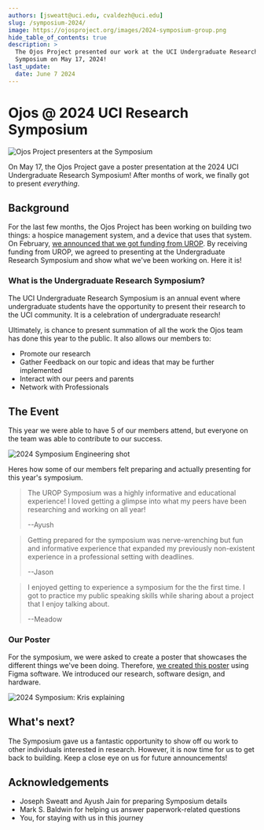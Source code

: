 ```yaml
---
authors: [jsweatt@uci.edu, cvaldezh@uci.edu]
slug: /symposium-2024/
image: https://ojosproject.org/images/2024-symposium-group.png
hide_table_of_contents: true
description: >
  The Ojos Project presented our work at the UCI Undergraduate Research
  Symposium on May 17, 2024!
last_update:
  date: June 7 2024
---
```


# Ojos @ 2024 UCI Research Symposium

![Ojos Project presenters at the Symposium](@site/static/images/2024-symposium-group.png)

On May 17, the Ojos Project gave a poster presentation at the 2024 UCI
Undergraduate Research Symposium! After months of work, we finally got to
present _everything_.

<!-- truncate -->

## Background

For the last few months, the Ojos Project has been working on building two
things: a hospice management system, and a device that uses that system. On
February, [we announced that we got funding from UROP](/news/urop-and-finances/).
By receiving funding from UROP, we agreed to presenting at the Undergraduate
Research Symposium and show what we've been working on. Here it is!

### What is the Undergraduate Research Symposium?

The UCI Undergraduate Research Symposium is an annual event where undergraduate
students have the opportunity to present their research to the UCI community. It
is a celebration of undergraduate research!

Ultimately, is chance to present summation of all the work the Ojos team has done
this year to the public. It also allows our members to:

- Promote our research
- Gather Feedback on our topic and ideas that may be further implemented
- Interact with our peers and parents
- Network with Professionals

## The Event

This year we were able to have 5 of our members attend, but everyone on the team
was able to contribute to our success.

![2024 Symposium Engineering shot](@site/static/images/2024-symposium-engineering.jpg)

Heres how some of our members felt preparing and actually presenting for this
year's symposium.

> The UROP Symposium was a highly informative and educational experience! I
> loved getting a glimpse into what my peers have been researching and working on
> all year!
>
> --Ayush

<!-- images needed -->

> Getting prepared for the symposium was nerve-wrenching but fun and informative
> experience that expanded my previously non-existent experience in a professional
> setting with deadlines.
>
> --Jason

<!-- images needed -->

> I enjoyed getting to experience a symposium for the the first time. I got to
> practice my public speaking skills while sharing about a project that I enjoy
> talking about.
>
> --Meadow

### Our Poster

For the symposium, we were asked to create a poster that showcases the different
things we've been doing. Therefore,
[we created this poster](https://drive.google.com/file/d/1-QbIBzGi8UYfNwEOQ8Uz16ER5uIzTz0T/view?usp=sharing)
using Figma software. We introduced our research, software design, and hardware.

![2024 Symposium: Kris explaining](@site/static/images/2024-symposium-kris.jpg)

## What's next?

The Symposium gave us a fantastic opportunity to show off ou work to other
individuals interested in research. However, it is now time for us to get back
to building. Keep a close eye on us for future announcements!

## Acknowledgements

- Joseph Sweatt and Ayush Jain for preparing Symposium details
- Mark S. Baldwin for helping us answer paperwork-related questions
- You, for staying with us in this journey
